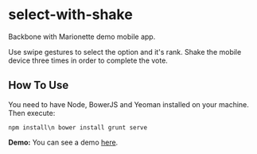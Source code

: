 select-with-shake
=================

Backbone with Marionette demo mobile app.

Use swipe gestures to select the option and it's rank. Shake the mobile device three times in order to complete the vote.

## How To Use
You need to have Node, BowerJS and Yeoman installed on your machine. Then execute:

``
npm install\n
bower install
grunt serve
``

**Demo:**
You can see a demo [here](http://dompuiu.github.com/select-with-shake/dist/index.html).

